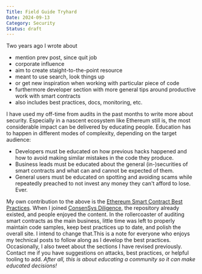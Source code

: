 ```yaml
---
Title: Field Guide Tryhard
Date: 2024-09-13
Category: Security
Status: draft
---
```


Two years ago I wrote about 

- mention prev post, since quit job
- corporate influence
- aim to create staight-to-the-point resource
- meant to use search, look things up
- or get new inspiration when working with particular piece of code
- furthermore developer section with more general tips around productive work with smart contracts
- also includes best practices, docs, monitoring, etc.

I have used my off-time from audits in the past months to write more about security. Especially in a nascent ecosystem like Ethereum still is, the most considerable impact can be delivered by educating people. Education has to happen in different modes of complexity, depending on the target audience:

- Developers must be educated on how previous hacks happened and how to avoid making similar mistakes in the code they
  produce.
- Business leads must be educated about the general (in-)securities of smart contracts and what can and cannot be
  expected of them.
- General users must be educated on spotting and avoiding scams while repeatedly preached to not invest any money they
  can't afford to lose. Ever.

My own contribution to the above is the [Ethereum Smart Contract Best Practices](https://consensys.github.io/smart-contract-best-practices/). When I joined [ConsenSys Diligence](https://consensys.net/diligence/), the repository already existed, and people enjoyed the content. In the rollercoaster of auditing smart contracts as the main business, little time was left to properly maintain code samples, keep best practices up to date, and polish the overall site. I intend to change that.This is a note for everyone who enjoys my technical posts to follow along as I develop the best practices. Occasionally, I also tweet about the sections I have revised previously. Contact me if you have suggestions on attacks, best practices, or helpful tooling to add. *After all, this is about educating a community so it can make educated decisions!*
